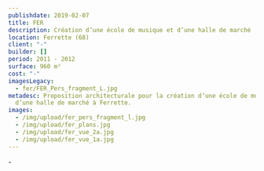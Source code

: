 ```yaml
---
publishdate: 2019-02-07
title: FER
description: Création d’une école de musique et d’une halle de marché
location: Ferrette (68)
client: "-"
builder: []
period: 2011 - 2012
surface: 960 m²
cost: "-"
imagesLegacy:
  - fer/FER_Pers_fragment_L.jpg
metadesc: Proposition architecturale pour la création d’une école de musique et
  d’une halle de marché à Ferrette.
images:
  - /img/upload/fer_pers_fragment_l.jpg
  - /img/upload/fer_plans.jpg
  - /img/upload/fer_vue_2a.jpg
  - /img/upload/fer_vue_1a.jpg
---
```

\-
